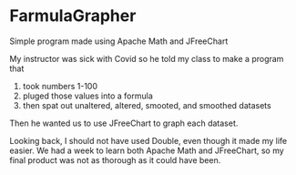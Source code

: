 # FarmulaGrapher
Simple program made using Apache Math and JFreeChart

My instructor was sick with Covid so he told my class to make a program that
  1. took numbers 1-100
  2. pluged those values into a formula
  3. then spat out unaltered, altered, smooted, and smoothed datasets
  
Then he wanted us to use JFreeChart to graph each dataset.
 
Looking back, I should not have used Double, even though it made my life easier.
We had a week to learn both Apache Math and JFreeChart, so my final product was not as thorough as it could have been.
